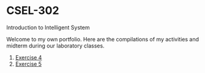 # CSEL-302
Introduction to Intelligent System

Welcome to my own portfolio. Here are the compilations of my activities and midterm during our laboratory classes.

1. <a href  = "2A_MONTESA_EXER4.ipynb">Exercise 4</a>
2. <a href  = "2A_MONTESA_EXER5.ipynb">Exercise 5</a>
